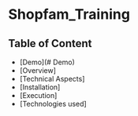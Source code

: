 # Shopfam_Training 
## Table of Content
- [Demo](# Demo)
- [Overview]
- [Technical Aspects]
- [Installation]
- [Execution]
- [Technologies used]
  
